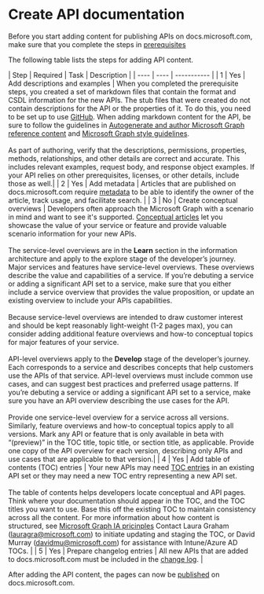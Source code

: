 # Create API documentation 

Before you start adding content for publishing APIs on docs.microsoft.com, make sure that you complete the steps in [prerequisites](graph-prerequisites.md)

The following table lists the steps for adding API content.

| Step | Required | Task | Description |
| ---- | ---- | ----------- |
| 1 | Yes | Add descriptions and examples | When you completed the prerequisite steps, you created a set of markdown files that contain the format and CSDL information for the new APIs. The stub files that were created do not contain descriptions for the API or the properties of it. To do this, you need to be set up to use [GitHub](https://msgo.azurewebsites.net/add/document/manage-content/get-started-with-github.html). When adding markdown content for the API, be sure to follow the guidelines in [Autogenerate and author Microsoft Graph reference content](https://msgo.azurewebsites.net/add/document/guidelines/auto-generate-and-author-content.html) and [Microsoft Graph style guidelines](https://msgo.azurewebsites.net/add/document/guidelines/style.html).<br><br>As part of authoring, verify that the descriptions, permissions, properties, methods, relationships, and other details are correct and accurate. This includes relevant examples, request body, and response object examples. If your API relies on other prerequisites, licenses, or other details, include those as well.|
| 2 | Yes | Add metadata | Articles that are published on docs.microsoft.com require [metadata](https://msgo.azurewebsites.net/add/document/guidelines/metadata.html) to be able to identify the owner of the article, track usage, and facilitate search. |
| 3 | No | Create conceptual overviews | Developers often approach the Microsoft Graph with a scenario in mind and want to see it's supported. [Conceptual articles](https://msgo.azurewebsites.net/add/document/guidelines/conceptual-topics.html) let you showcase the value of your service or feature and provide valuable scenario information for your new APIs.<br><br>The service-level overviews are in the **Learn** section in the information architecture and apply to the explore stage of the developer’s journey. Major services and features have service-level overviews. These overviews describe the value and capabilities of a service. If you’re debuting a service or adding a significant API set to a service, make sure that you either include a service overview that provides the value proposition, or update an existing overview to include your APIs capabilities.<br><br>Because service-level overviews are intended to draw customer interest and should be kept reasonably light-weight (1-2 pages max), you can consider adding additional feature overviews and how-to conceptual topics for major features of your service.<br><br>API-level overviews apply to the **Develop** stage of the developer’s journey. Each corresponds to a service and describes concepts that help customers use the APIs of that service. API-level overviews must include common use cases, and can suggest best practices and preferred usage patterns. If you’re debuting a service or adding a significant API set to a service, make sure you have an API overview describing the use cases for the API. <br><br>Provide one service-level overview for a service across all versions. Similarly, feature overviews and how-to conceptual topics apply to all versions. Mark any API or feature that is only available in beta with “(preview)” in the TOC title, topic title, or section title, as applicable. Provide one copy of the API overview for each version, describing only APIs and use cases that are applicable to that version.|
| 4 | Yes | Add table of contents (TOC) entries | Your new APIs may need [TOC entries](https://msgo.azurewebsites.net/add/document/guidelines/toc-and-topic-title.html) in an existing API set or they may need a new TOC entry representing a new API set.<br><br>The table of contents helps developers locate conceptual and API pages. Think where your documentation should appear in the TOC, and the TOC titles you want to use. Base this off the existing TOC to maintain consistency across all the content. For more information about how content is structured, see [Microsoft Graph IA pricinples](https://msgo.azurewebsites.net/add/document/guidelines/ia-principles.html) Contact Laura Graham (lauragra@microsoft.com) to initiate updating and staging the TOC, or David Murray (davidmu@microsoft.com) for assistance with Intune/Azure AD TOCs. |
| 5 | Yes | Prepare changelog entries | All new APIs that are added to docs.microsoft.com must be included in the [change log](https://msgo.azurewebsites.net/add/document/guidelines/changelog.html). |

After adding the API content, the pages can now be [published](graph-publish.md) on docs.microsoft.com.
